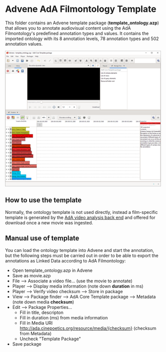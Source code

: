 # Advene AdA Filmontology Template

This folder contains an Advene template package (**template_ontology.azp**) that allows you to annotate audiovisual content using the AdA Filmontology's predefined annotation types and values. It contains the imported ontology with its 8 annotation levels, 78 annotation types and 502 annotation values. 

[![Advene Screenshot](advene.png "Advene Screenshot")](advene.png)

## How to use the template

Normally, the ontology template is not used directly, instead a film-specific template is generated by the [AdA video analysis back end](https://github.com/ProjectAdA/ada-va) and offered for download once a new movie was ingested.

## Manual use of template

You can load the ontology template into Advene and start the annotation, but the following steps must be carried out in order to be able to export the annotations as Linked Data according to AdA Filmontology:

* Open template_ontology.azp in Advene
* Save as movie.azp
* File --> Associate a video file... (use the movie to annotate)
* Player --> Display media information (note down **duration** in ms)
* Player --> Verify video checksum --> Store in package
* View --> Package finder --> AdA Core Template package --> Metadata (note down media **checksum**)
* Edit --> Package Properties...
	* Fill in title, descripton
	* Fill in duration (ms) from media information
	* Fill in Media URI http://ada.cinepoetics.org/resource/media/{checksum} (checksum from Metadata)
	* Uncheck "Template Package"
* Save package
